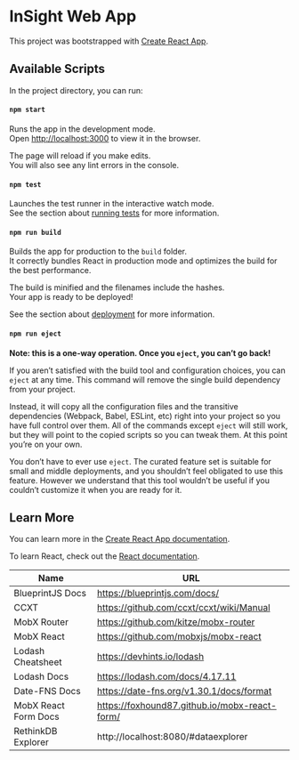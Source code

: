 # InSight Web App

This project was bootstrapped with [Create React App](https://github.com/facebook/create-react-app).

## Available Scripts

In the project directory, you can run:

#### `npm start`

Runs the app in the development mode.<br>
Open [http://localhost:3000](http://localhost:3000) to view it in the browser.

The page will reload if you make edits.<br>
You will also see any lint errors in the console.

#### `npm test`

Launches the test runner in the interactive watch mode.<br>
See the section about [running tests](https://facebook.github.io/create-react-app/docs/running-tests) for more information.

#### `npm run build`

Builds the app for production to the `build` folder.<br>
It correctly bundles React in production mode and optimizes the build for the best performance.

The build is minified and the filenames include the hashes.<br>
Your app is ready to be deployed!

See the section about [deployment](https://facebook.github.io/create-react-app/docs/deployment) for more information.

#### `npm run eject`

**Note: this is a one-way operation. Once you `eject`, you can’t go back!**

If you aren’t satisfied with the build tool and configuration choices, you can `eject` at any time. This command will remove the single build dependency from your project.

Instead, it will copy all the configuration files and the transitive dependencies (Webpack, Babel, ESLint, etc) right into your project so you have full control over them. All of the commands except `eject` will still work, but they will point to the copied scripts so you can tweak them. At this point you’re on your own.

You don’t have to ever use `eject`. The curated feature set is suitable for small and middle deployments, and you shouldn’t feel obligated to use this feature. However we understand that this tool wouldn’t be useful if you couldn’t customize it when you are ready for it.

## Learn More

You can learn more in the [Create React App documentation](https://facebook.github.io/create-react-app/docs/getting-started).

To learn React, check out the [React documentation](https://reactjs.org/).

| Name               	| URL                                      	|
|--------------------	|------------------------------------------	|
| BlueprintJS Docs   	| https://blueprintjs.com/docs/            	|
| CCXT                | https://github.com/ccxt/ccxt/wiki/Manual  |
| MobX Router        	| https://github.com/kitze/mobx-router     	|
| MobX React         	| https://github.com/mobxjs/mobx-react     	|
| Lodash Cheatsheet  	| https://devhints.io/lodash               	|
| Lodash Docs        	| https://lodash.com/docs/4.17.11          	|
| Date-FNS Docs      	| https://date-fns.org/v1.30.1/docs/format 	|
| MobX React Form Docs| https://foxhound87.github.io/mobx-react-form/|
| RethinkDB Explorer 	| http://localhost:8080/#dataexplorer      	|
